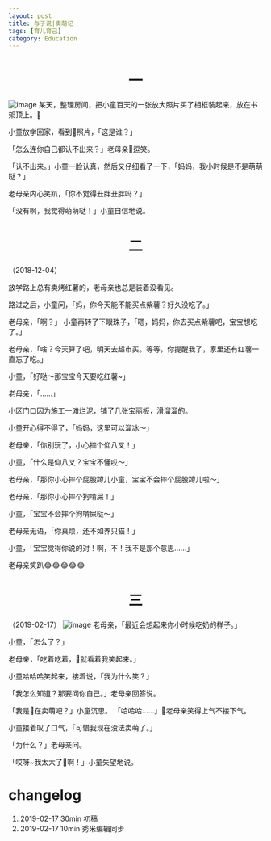 ```yaml
---
layout: post
title: 与子说|卖萌记
tags: [育儿育己]
category: Education
---
```



# <center> 一
![image](https://user-images.githubusercontent.com/23351109/52914306-bd92a900-3301-11e9-888e-ba39fc2c2ebd.png)
某天，整理房间，把小童百天的一张放大照片买了相框装起来，放在书架顶上。

小童放学回家，看到照片，「这是谁？」

「怎么连你自己都认不出来？」老母亲逗笑。

「认不出来。」小童一脸认真，然后又仔细看了一下，「妈妈，我小时候是不是萌萌哒？」

老母亲内心笑趴，「你不觉得丑胖丑胖吗？」

「没有啊，我觉得萌萌哒！」小童自信地说。

# <center> 二
（2018-12-04）

放学路上总有卖烤红薯的，老母亲也总是装着没看见。

路过之后，小童问，「妈，你今天能不能买点紫薯？好久没吃了。」

老母亲，「啊？」
小童再转了下眼珠子，「嗯，妈妈，你去买点紫薯吧，宝宝想吃了。」

老母亲，「啥？今天算了吧，明天去超市买。等等，你提醒我了，家里还有红薯一直忘了吃。」

小童，「好哒～那宝宝今天要吃红薯~」

老母亲，「......」

小区门口因为施工一滩烂泥，铺了几张宝丽板，滑溜溜的。

小童开心得不得了，「妈妈，这里可以溜冰～」

老母亲，「你别玩了，小心摔个仰八叉！」

小童，「什么是仰八叉？宝宝不懂哎～」

老母亲，「那你小心摔个屁股蹲儿小童，宝宝不会摔个屁股蹲儿啦～」

老母亲，「那你小心摔个狗啃屎！」

小童，「宝宝不会摔个狗啃屎哒～」

老母亲无语，「你真烦，还不如养只猫！」

小童，「宝宝觉得你说的对！啊，不！我不是那个意思......」

老母亲笑趴😂😂😂😂😂

# <center> 三
（2019-02-17）
 ![image](https://user-images.githubusercontent.com/23351109/52914332-fe8abd80-3301-11e9-8773-5358a9cc04bb.png)
老母亲，「最近会想起来你小时候吃奶的样子。」

小童，「怎么了？」

老母亲，「吃着吃着，就看着我笑起来。」

小童哈哈哈笑起来，接着说，「我为什么笑？」

「我怎么知道？那要问你自己。」老母亲回答说。

「我是在卖萌吧？」小童沉思。
「哈哈哈……」老母亲笑得上气不接下气。

小童接着叹了口气，「可惜我现在没法卖萌了。」

「为什么？」老母亲问。

「哎呀~我太大了啊！」小童失望地说。

# changelog
1. 2019-02-17 30min 初稿
2. 2019-02-17 10min 秀米编辑同步
